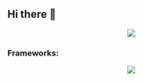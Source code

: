 ## Hi there 👋
<p align="center">
  <a href="https://skillicons.dev">
    <img src="https://skillicons.dev/icons?i=js,ts,cpp,cs,php,py" />
  </a>
</p>

<h3 align="left">Frameworks:</h3>
<p align="center">
  <a href="https://skillicons.dev">
    <img src="https://skillicons.dev/icons?i=js,ts,cpp,cs,php,py" />
  </a>
</p>
<!--
**ManuelxCruzh86/ManuelxCruzh86** is a ✨ _special_ ✨ repository because its `README.md` (this file) appears on your GitHub profile.

Here are some ideas to get you started:

- 🔭 I’m currently working on ...
- 🌱 I’m currently learning ...
- 👯 I’m looking to collaborate on ...
- 🤔 I’m looking for help with ...
- 💬 Ask me about ...
- 📫 How to reach me: ...
- 😄 Pronouns: ...
- ⚡ Fun fact: ...
-->
